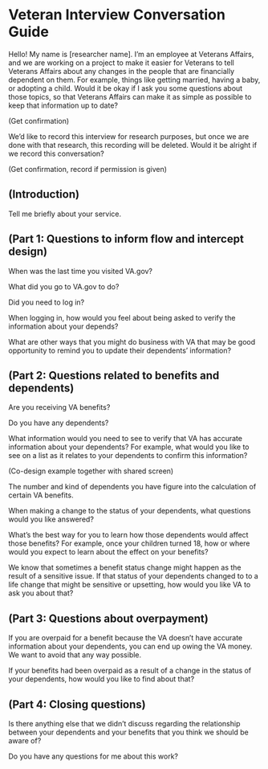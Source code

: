 # Veteran Interview Conversation Guide

Hello! My name is [researcher name]. I’m an employee at Veterans Affairs, and we are working on a project to make it easier for Veterans to tell Veterans Affairs about any changes in the people that are financially dependent on them. For example, things like getting married, having a baby, or adopting a child. Would it be okay if I ask you some questions about those topics, so that Veterans Affairs can make it as simple as possible to keep that information up to date? 

(Get confirmation) 

We’d like to record this interview for research purposes, but once we are done with that research, this recording will be deleted. Would it be alright if we record this conversation? 

(Get confirmation, record if permission is given) 

## (Introduction)
Tell me briefly about your service. 

## (Part 1: Questions to inform flow and intercept design)
When was the last time you visited VA.gov?

What did you go to VA.gov to do? 

Did you need to log in? 

When logging in, how would you feel about being asked to verify the information about your depends? 

What are other ways that you might do business with VA that may be good opportunity to remind you to update their dependents’ information?

## (Part 2: Questions related to benefits and dependents) 
Are you receiving VA benefits?

Do you have any dependents? 

What information would you need to see to verify that VA has accurate information about your dependents? For example, what would you like to see on a list as it relates to your dependents to confirm this information?

(Co-design example together with shared screen)

The number and kind of dependents you have figure into the calculation of certain VA benefits. 

When making a change to the status of your dependents, what questions would you like answered? 

What’s the best way for you to learn how those dependents would affect those benefits? For example, once your children turned 18, how or where would you expect to learn about the effect on your benefits? 

We know that sometimes a benefit status change might happen as the result of a sensitive issue. If that status of your dependents changed to to a life change that might be sensitive or upsetting, how would you like VA to ask you about that? 

## (Part 3: Questions about overpayment)
If you are overpaid for a benefit because the VA doesn’t have accurate information about your dependents, you can end up owing the VA money. We want to avoid that any way possible. 

If your benefits had been overpaid as a result of a change in the status of your dependents, how would you like to find about that?

## (Part 4: Closing questions)
Is there anything else that we didn’t discuss regarding the relationship between your dependents and your benefits that you think we should be aware of? 

Do you have any questions for me about this work? 
